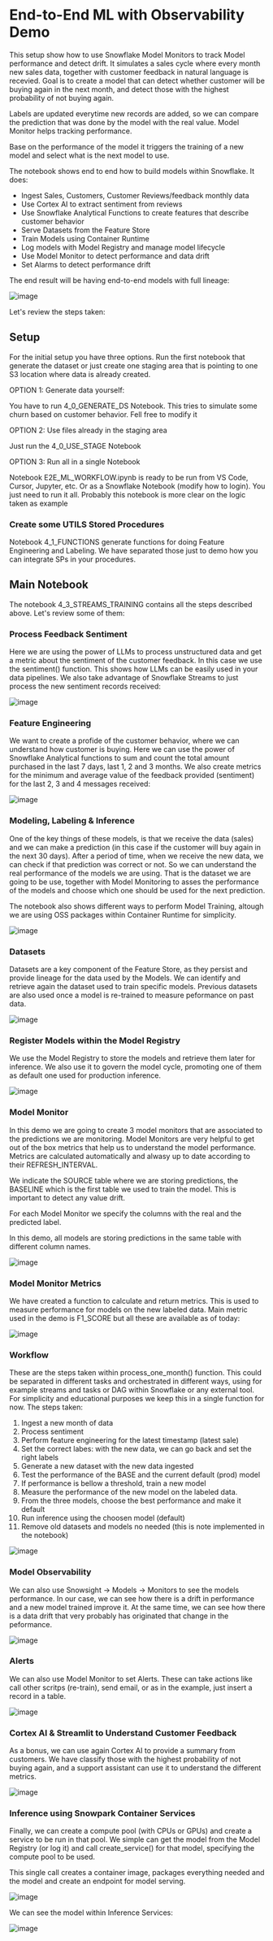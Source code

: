 # End-to-End ML with Observability Demo

This setup show how to use Snowflake Model Monitors to track Model performance and detect drift. It simulates a sales cycle where every month new sales data, together with customer feedback in natural language is recevied. Goal is to create a model that can detect whether customer will be buying again in the next month, and detect those with the highest probability of not buying again.

Labels are updated everytime new records are added, so we can compare the prediction that was done by the model with the real value. Model Monitor helps tracking performance.

Base on the performance of the model it triggers the training of a new model and select what is the next model to use.

The notebook shows end to end how to build models within Snowflake. It does:

- Ingest Sales, Customers, Customer Reviews/feedback monthly data
- Use Cortex AI to extract sentiment from reviews
- Use Snowflake Analytical Functions to create features that describe customer behavior 
- Serve Datasets from the  Feature Store
- Train Models using Container Runtime
- Log models with Model Registry and manage model lifecycle
- Use Model Monitor to detect performance and data drift
- Set Alarms to detect performance drift

The end result will be having end-to-end models with full lineage:

![image](img/lineage.png)

Let's review the steps taken:

## Setup

For the initial setup you have three options. Run the first notebook that generate the dataset or just create one staging area that is pointing to one S3 location where data is already created.

OPTION 1: Generate data yourself:

You have to run 4_0_GENERATE_DS Notebook. This tries to simulate some churn based on customer behavior. Fell free to modify it

OPTION 2: Use files already in the staging area

Just run the 4_0_USE_STAGE Notebook

OPTION 3: Run all in a single Notebook

Notebook E2E_ML_WORKFLOW.ipynb is ready to be run from VS Code, Cursor, Jupyter, etc. Or as a Snowflake Notebook (modify how to login). You just need to run it all. Probably this notebook is more clear on the logic taken as example

### Create some UTILS Stored Procedures

Notebook 4_1_FUNCTIONS generate functions for doing Feature Engineering and Labeling. We have separated those just to demo how you can integrate SPs in your procedures.

## Main Notebook

The notebook 4_3_STREAMS_TRAINING contains all the steps described above. Let's review some of them:

### Process Feedback Sentiment

Here we are using the power of LLMs to process unstructured data and get a metric about the sentiment of the customer feedback. In this case we use the sentiment() function. This shows how LLMs can be easily used in your data pipelines. We also take advantage of Snowflake Streams to just process the new sentiment records received:

![image](img/0_sentiment.png)

### Feature Engineering

We want to create a profide of the customer behavior, where we can understand how customer is buying. Here we can use the power of Snowflake Analytical functions to sum and count the total amount purchased in the last 7 days, last 1, 2 and 3 months. We also create metrics for the minimum and average value of the feedback provided (sentiment) for the last 2, 3 and 4 messages received:

![image](img/1_feature_engineering.png)

### Modeling, Labeling & Inference

One of the key things of these models, is that we receive the data (sales) and we can make a prediction (in this case if the customer will buy again in the next 30 days). After a period of time, when we receive the new data, we can check if that prediction was correct or not. So we can understand the real performance of the models we are using. That is the dataset we are going to be use, together with Model Monitoring to asses the performance of the models and choose which one should be used for the next prediction.

The notebook also shows different ways to perform Model Training, altough we are using OSS packages within Container Runtime for simplicity.

![image](img/3_labeling.png)

### Datasets

Datasets are a key component of the Feature Store, as they persist and provide lineage for the data used by the Models. We can identify and retrieve again the dataset used to train specific models. Previous datasets are also used once a model is re-trained to measure peformance on past data.

![image](img/4_datasets.png)

### Register Models within the Model Registry

We use the Model Registry to store the models and retrieve them later for inference. We also use it to govern the model cycle, promoting one of them as default one used for production inference. 

![image](img/5_model_registry.png)


### Model Monitor

In this demo we are going to create 3 model monitors that are associated to the predictions we are monitoring. Model Monitors are very helpful to get out of the box metrics that help us to understand the model performance. Metrics are calculated automatically and alwasy up to date according to their REFRESH_INTERVAL.

We indicate the SOURCE table where we are storing predictions, the BASELINE which is the first table we used to train the model. This is important to detect any value drift.

For each Model Monitor we specify the columns with the real and the predicted label. 

In this demo, all models are storing predictions in the same table with different column names.

![image](img/6_model_monitor.png)

### Model Monitor Metrics

We have created a function to calculate and return metrics. This is used to measure performance for models on the new labeled data. Main metric used in the demo is F1_SCORE but all these are available as of today:

![image](img/7_model_metrics.png)

### Workflow

These are the steps taken within process_one_month() function. This could be separated in different tasks and orchestrated in different ways, using for example streams and tasks or DAG within Snowflake or any external tool. For simplicity and educational purposes we keep this in a single function for now. The steps taken:

1. Ingest a new month of data
2. Process sentiment
3. Perform feature engineering for the latest timestamp (latest sale)
4. Set the correct labes: with the new data, we can go back and set the right labels
5. Generate a new dataset with the new data ingested
6. Test the performance of the BASE and the current default (prod) model
7. If performance is bellow a threshold, train a new model
8. Measure the performance of the new model on the labeled data.
9. From the three models, choose the best performance and make it default
10. Run inference using the choosen model (default)
11. Remove old datasets and models no needed (this is note implemented in the notebook)

![image](img/8_workflow.png)

### Model Observability

We can also use Snowsight -> Models -> Monitors to see the models performance. In our case, we can see how there is a drift in performance and a new model trained improve it. At the same time, we can see how there is a data drift that very probably has originated that change in the peformance. 

![image](img/9_obsevability.png)

### Alerts

We can also use Model Monitor to set Alerts. These can take actions like call other scritps (re-train), send email, or as in the example, just insert a record in a table.

![image](img/10_alerts.png)

### Cortex AI & Streamlit to Understand Customer Feedback

As a bonus, we can use again Cortex AI to provide a summary from customers. We have classify those with the highest probability of not buying again, and a support assistant can use it to understand the different metrics.

![image](img/11_streamlit.png)

### Inference using Snowpark Container Services

Finally, we can create a compute pool (with CPUs or GPUs) and create a service to be run in that pool. We simple can get the model from the Model Registry (or log it) and call  create_service() for that model, specifying the compute pool to be used.

This single call creates a container image, packages everything needed and the model and create an endpoint for model serving.

![image](img/12_create_service.png)

We can see the model within Inference Services:

![image](img/13_model.png)